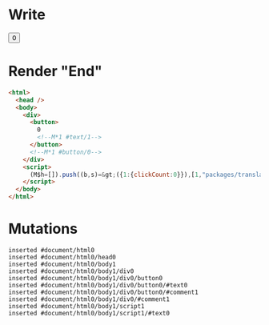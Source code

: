 # Write
  <div><button>0<!M*1 #text/1></button><!M*1 #button/0></div><script>(M$h=[]).push((b,s)=>({1:{clickCount:0}}),[1,"packages/translator-tags/src/__tests__/fixtures/basic-component/components/counter.marko_0_clickCount",])</script>


# Render "End"
```html
<html>
  <head />
  <body>
    <div>
      <button>
        0
        <!--M*1 #text/1-->
      </button>
      <!--M*1 #button/0-->
    </div>
    <script>
      (M$h=[]).push((b,s)=&gt;({1:{clickCount:0}}),[1,"packages/translator-tags/src/__tests__/fixtures/basic-component/components/counter.marko_0_clickCount",])
    </script>
  </body>
</html>
```

# Mutations
```
inserted #document/html0
inserted #document/html0/head0
inserted #document/html0/body1
inserted #document/html0/body1/div0
inserted #document/html0/body1/div0/button0
inserted #document/html0/body1/div0/button0/#text0
inserted #document/html0/body1/div0/button0/#comment1
inserted #document/html0/body1/div0/#comment1
inserted #document/html0/body1/script1
inserted #document/html0/body1/script1/#text0
```